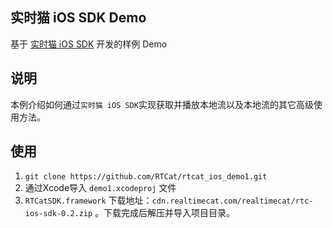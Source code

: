 ## 实时猫 iOS SDK Demo
基于 [实时猫 iOS SDK](https://shishimao.com) 开发的样例 Demo

## 说明
本例介绍如何通过`实时猫 iOS SDK`实现获取并播放本地流以及本地流的其它高级使用方法。

## 使用

1. `git clone https://github.com/RTCat/rtcat_ios_demo1.git`
2. 通过Xcode导入 `demo1.xcodeproj` 文件
3. `RTCatSDK.framework` 下载地址：`cdn.realtimecat.com/realtimecat/rtc-ios-sdk-0.2.zip` 。下载完成后解压并导入项目目录。






